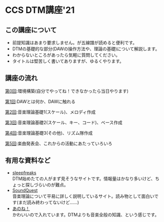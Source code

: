# CCS DTM講座'21
## この講座について
* 前提知識はあまり要求しません。が五線譜が読めると便利です。
* DTMの基礎的な部分(DAWの操作方法や、理論の基礎)について解説します。
* わからないところがあったら気軽に質問してください。
* タイトルは堅苦しく書いてありますが、ゆるくやります。
## 講座の流れ

[第0回](./articles/0.html):環境構築(自分でやってね！できなかったら当日やります)

[第1回](./articles/1.html):DAWとは何か、DAWに触れる

[第2回](./articles/2.html):音楽理論基礎1(スケール)、メロディ作成

[第3回](./articles/3.html):音楽理論基礎2(スケール、キー、コード)、ベース作成

[第4回](./articles/4.html):音楽理論基礎3(その他)、リズム隊作成

[第5回](./articles/5.html):楽曲発表会、これからの活動にあたっていろいろ

## 有用な資料など
* [sleepfreaks](https://sleepfreaks-dtm.com)  
DTM始めたての人がまず見そうなサイトです。情報量はかなり多いけど、ちょっと探しづらいのが難点。
* [SoundQuest](https://soundquest.jp/quest/)  
音楽理論について平易に詳しく説明しているサイト。読み物として面白いです(まだ読み終わってないけど……)
* [あのね！](https://p.eagate.573.jp/game/bemani/hinabita/p/bittersweets/special/talk_1.html?n=1)  
かわいいので入れています。DTMよりも音楽全般の知識、という感じです。